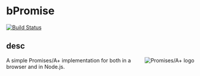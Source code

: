 # bPromise
[![Build Status](https://travis-ci.com/skyline-123/bPromise.svg?branch=master)](https://travis-ci.com/skyline-123/bPromise)

## desc
<a href="https://promisesaplus.com/">
    <img src="https://promisesaplus.com/assets/logo-small.png" alt="Promises/A+ logo"
         title="Promises/A+ 1.0 compliant" align="right" />
</a>
A simple Promises/A+ implementation for both in a browser and in Node.js.